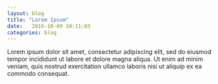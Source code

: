 ```yaml
---
layout:	blog
title: "Lorem Ipsum"
date:   2016-10-09 10:11:03
categories: blog
---
```


Lorem ipsum dolor sit amet, consectetur adipiscing elit, sed do eiusmod tempor incididunt ut labore et dolore magna aliqua. Ut enim ad minim veniam, quis nostrud exercitation ullamco laboris nisi ut aliquip ex ea commodo consequat.
